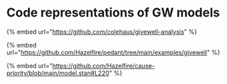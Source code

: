 # Code representations of GW models



{% embed url="https://github.com/colehaus/givewell-analysis" %}

{% embed url="https://github.com/Hazelfire/pedant/tree/main/examples/givewell" %}

{% embed url="https://github.com/Hazelfire/cause-priority/blob/main/model.stan#L220" %}
